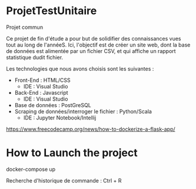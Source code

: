 # ProjetTestUnitaire
Projet commun

Ce projet de fin d'étude a pour but de solidifier des connaissances vues tout au long de l'annéeS. Ici, l'objectif est de créer un site web, dont la base de données est alimentée par un fichier CSV, et qui affiche un rapport statistique dudit fichier. 

Les technologies que nous avons choisis sont les suivantes : 
  - Front-End : HTML/CSS 
      - IDE : Visual Studio  
  - Back-End : Javascript
      - IDE : Visual Studio
  - Base de données : PostGreSQL
  - Scraping de données/interroger le fichier : Python/Scala
      - IDE : Jupyter Notebook/Intellij


https://www.freecodecamp.org/news/how-to-dockerize-a-flask-app/


# How to Launch the project 
docker-compose up



Recherche d'historique de commande  : Ctrl + R
